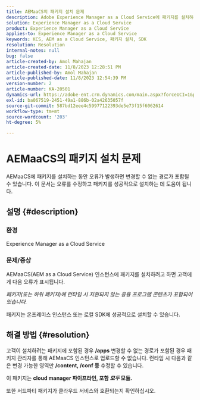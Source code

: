```yaml
---
title: AEMaaCS의 패키지 설치 문제
description: Adobe Experience Manager as a Cloud Service에 패키지를 설치하려고 할 때 오류를 해결하는 방법에 대해 알아봅니다. 서드파티 패키지가 클라우드 서비스와 호환되는지 확인합니다.
solution: Experience Manager as a Cloud Service
product: Experience Manager as a Cloud Service
applies-to: Experience Manager as a Cloud Service
keywords: KCS, AEM as a Cloud Service, 패키지 설치, SDK
resolution: Resolution
internal-notes: null
bug: false
article-created-by: Amol Mahajan
article-created-date: 11/8/2023 12:28:51 PM
article-published-by: Amol Mahajan
article-published-date: 11/8/2023 12:54:39 PM
version-number: 2
article-number: KA-20501
dynamics-url: https://adobe-ent.crm.dynamics.com/main.aspx?forceUCI=1&pagetype=entityrecord&etn=knowledgearticle&id=ff700d5a-327e-ee11-8179-6045bd006b3d
exl-id: ba067519-2451-49a1-886b-02a42635057f
source-git-commit: 587bd12eee4c59977122393de5e73f15f6062614
workflow-type: tm+mt
source-wordcount: '203'
ht-degree: 5%

---
```


# AEMaaCS의 패키지 설치 문제


AEMaaCS에 패키지를 설치하는 동안 오류가 발생하면 변경할 수 없는 경로가 포함될 수 있습니다. 이 문서는 오류를 수정하고 패키지를 성공적으로 설치하는 데 도움이 됩니다.

## 설명 {#description}


### <b>환경</b>

Experience Manager as a Cloud Service



### <b>문제/증상</b>

AEMaaCS(AEM as a Cloud Service) 인스턴스에 패키지를 설치하려고 하면 고객에게 다음 오류가 표시됩니다.

*패키지(또는 하위 패키지)에 런타임 시 지원되지 않는 응용 프로그램 콘텐츠가 포함되어 있습니다.*



패키지는 온프레미스 인스턴스 또는 로컬 SDK에 성공적으로 설치할 수 있습니다.


## 해결 방법 {#resolution}


고객이 설치하려는 패키지에 포함된 경우 <b>/apps</b> 변경할 수 없는 경로가 포함된 경우 패키지 관리자를 통해 AEMaaCS 인스턴스로 업로드할 수 없습니다.
런타임 시 다음과 같은 변경 가능한 영역만 <b>/content, /conf 등</b> 수정할 수 있습니다.

이 패키지는 <b>cloud manager 파이프라인, 포함 *모두* 모듈.</b>

또한 서드파티 패키지가 클라우드 서비스와 호환되는지 확인하십시오.
